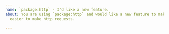 ```yaml
---
name: `package:http` - I'd like a new feature.
about: You are using `package:http` and would like a new feature to make it
  easier to make http requests.

---
```


<!--
  Please describe the feature you'd like to see us implement along with a use
  case.


  Note that this package is designed to be cross-platform and we will only be
  able to add features which can be supported with _both_ `dart:io` and
  `dart:html`. If you're looking for a feature which is already supported by the
  `dart:io` HttpClient constructor you can construct one manually and pass it
  to the IOClient constructor directly.
-->
